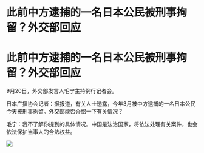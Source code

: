 # 此前中方逮捕的一名日本公民被刑事拘留？外交部回应

# 此前中方逮捕的一名日本公民被刑事拘留？外交部回应

9月20日，外交部发言人毛宁主持例行记者会。

日本广播协会记者：据报道，有关人士透露，今年3月被中方逮捕的一名日本公民今天被刑事拘留。外交部能否介绍一下有关情况？

毛宁：我不了解你提到的具体情况。中国是法治国家，将依法处理有关案件，也会依法保护当事人的合法权益。

![](https://inews.gtimg.com/om_bt/ObJr2ZwAV5HYRS9PNwmDdooZ_8V-pnLRwL9W3jaNUMg1IAA/1000)

